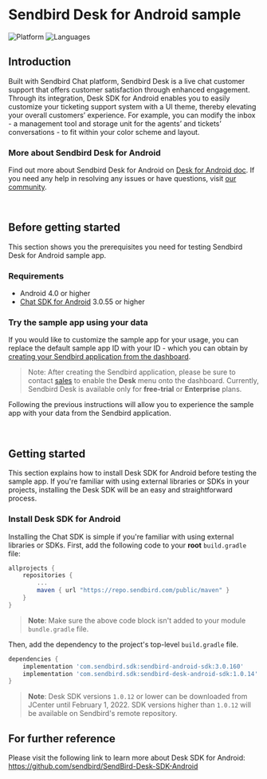 # Sendbird Desk for Android sample
![Platform](https://img.shields.io/badge/platform-ANDROID-orange.svg)
![Languages](https://img.shields.io/badge/language-JAVA-orange.svg)

## Introduction

Built with Sendbird Chat platform, Sendbird Desk is a live chat customer support that offers customer satisfaction through enhanced engagement. Through its integration, Desk SDK for Android enables you to easily customize your ticketing support system with a UI theme, thereby elevating your overall customers’ experience. For example, you can modify the inbox - a management tool and storage unit for the agents’ and tickets’ conversations - to fit within your color scheme and layout.

### More about Sendbird Desk for Android

Find out more about Sendbird Desk for Android on [Desk for Android doc](https://sendbird.com/docs/desk/v1/android/getting-started/about-desk-sdk). If you need any help in resolving any issues or have questions, visit [our community](https://community.sendbird.com).

<br />

## Before getting started

This section shows you the prerequisites you need for testing Sendbird Desk for Android sample app.

### Requirements

- Android 4.0 or higher
- [Chat SDK for Android](https://github.com/sendbird/SendBird-SDK-Android/tree/master/com/sendbird/sdk/sendbird-android-sdk) 3.0.55 or higher

### Try the sample app using your data 

If you would like to customize the sample app for your usage, you can replace the default sample app ID with your ID - which you can obtain by [creating your Sendbird application from the dashboard](https://sendbird.com/docs/chat/v3/android/getting-started/install-chat-sdk#2-step-1-create-a-sendbird-application-from-your-dashboard).

> Note: After creating the Sendbird application, please be sure to contact [sales](https://get.sendbird.com/talk-to-sales.html) to enable the **Desk** menu onto the dashboard. Currently, Sendbird Desk is available only for **free-trial** or **Enterprise** plans.

Following the previous instructions will allow you to experience the sample app with your data from the Sendbird application.

<br />

## Getting started

This section explains how to install Desk SDK for Android before testing the sample app. If you're familiar with using external libraries or SDKs in your projects, installing the Desk SDK will be an easy and straightforward process. 

### Install Desk SDK for Android

Installing the Chat SDK is simple if you're familiar with using external libraries or SDKs. First, add the following code to your **root** `build.gradle` file:

```gradle
allprojects {
    repositories {
        ...
        maven { url "https://repo.sendbird.com/public/maven" }
    }
}
```

> **Note**: Make sure the above code block isn't added to your module `bundle.gradle` file.

Then, add the dependency to the project's top-level `build.gradle` file.

```gradle
dependencies {
    implementation 'com.sendbird.sdk:sendbird-android-sdk:3.0.160'
    implementation 'com.sendbird.sdk:sendbird-desk-android-sdk:1.0.14'
}
```

> **Note**: Desk SDK versions `1.0.12` or lower can be downloaded from JCenter until February 1, 2022. SDK versions higher than `1.0.12` will be available on Sendbird's remote repository.

## For further reference

Please visit the following link to learn more about Desk SDK for Android: https://github.com/sendbird/SendBird-Desk-SDK-Android
